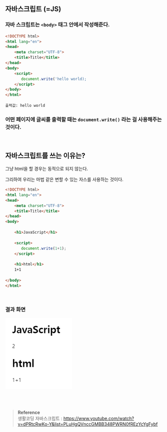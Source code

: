 ## 자바스크립트 (=JS)

### 자바 스크립트는 `<body>` 태그 안에서 작성해준다.

```html
<!DOCTYPE html>
<html lang="en">
<head>
    <meta charset="UTF-8">
    <title>Title</title>
</head>
<body>
    <script>
       document.write('hello world); 
    </script>
</body>
</html>

출력값: hello world
```



### 어떤 페이지에 글씨를 출력할 때는 `document.write()` 라는 걸 사용해주는 것이다.

<br/>

## 자바스크립트를 쓰는 이유는?

그냥 html을 할 경우는 동적으로 되지 않는다. 

그리하여 우리는 마법 같은 변할 수 있는 자스를 사용하는 것이다.

```html
<!DOCTYPE html>
<html lang="en">
<head>
    <meta charset="UTF-8">
    <title>Title</title>
</head>
<body>

    <h1>JavaScript</h1>
		
    <script>
       document.write(1+1);
    </script>

    <h1>html</h1>
    1+1

</body>
</html>
```

<br/>

### 결과 화면

![이미지](/programming/img/js1.PNG)

<br/><br/>

>**Reference** <br/>생활코딩 자바스크립트 : https://www.youtube.com/watch?v=dPRtcRwKo-Y&list=PLuHgQVnccGMBB348PWRN0fREzYcYgFybf
